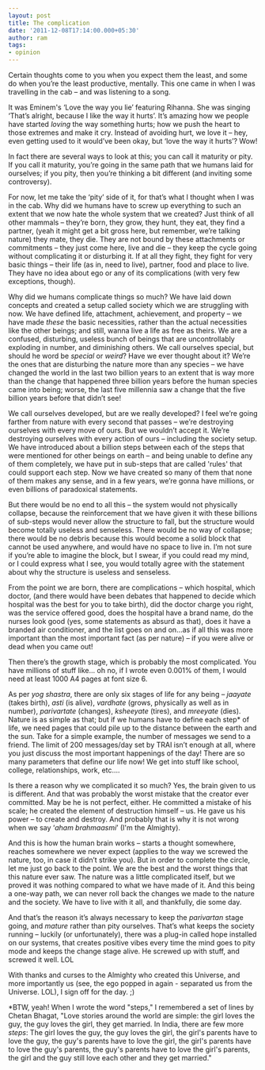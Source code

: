 ```yaml
---
layout: post
title: The complication
date: '2011-12-08T17:14:00.000+05:30'
author: ram
tags:
- opinion
---
```


Certain thoughts come to you when you expect them the least, and some do when you’re the least productive, mentally. This one came in when I was travelling in the cab – and was listening to a song.

It was Eminem's ‘Love the way you lie’ featuring Rihanna. She was singing ‘That’s alright, because I like the way it hurts’. It’s amazing how we people have started _loving_ the way something hurts; how we push the heart to those extremes and make it cry. Instead of avoiding hurt, we love it – hey, even getting used to it would’ve been okay, but ‘love the way it hurts’? Wow!

In fact there are several ways to look at this; you can call it maturity or pity. If you call it maturity, you’re going in the same path that we humans laid for ourselves; if you pity, then you’re thinking a bit different (and inviting some controversy).

For now, let me take the ‘pity’ side of it, for that’s what I thought when I was in the cab. Why did we humans have to screw up everything to such an extent that we now hate the whole system that we created? Just think of all other mammals – they’re born, they grow, they hunt, they eat, they find a partner, (yeah it might get a bit gross here, but remember, we’re talking nature) they mate, they die. They are not bound by these attachments or commitments – they just come here, live and die – they keep the cycle going without complicating it or disturbing it. If at all they fight, they fight for very basic things – their life (as in, need to live), partner, food and place to live. They have no idea about ego or any of its complications (with very few exceptions, though).

Why did we humans complicate things so much? We have laid down concepts and created a setup called society which we are struggling with now. We have defined life, attachment, achievement, and property – we have made _these_ the basic necessities, rather than the actual necessities like the other beings; and still, wanna live a life as free as theirs. We are a confused, disturbing, useless bunch of beings that are uncontrollably exploding in number, and diminishing others. We call ourselves special, but should he word be _special_ or _weird_? Have we ever thought about it? We’re the ones that are disturbing the nature more than any species – we have changed the world in the last two billion years to an extent that is way more than the change that happened three billion years before the human species came into being; worse, the last five millennia saw a change that the five billion years before that didn’t see!

We call ourselves developed, but are we really developed? I feel we’re going farther from nature with every second that passes – we’re destroying ourselves with every move of ours. But we wouldn’t accept it. We’re destroying ourselves with every action of ours – including the society setup. We have introduced about a billion steps between each of the steps that were mentioned for other beings on earth – and being unable to define any of them completely, we have put in sub-steps that are called 'rules' that could support each step. Now we have created so many of them that none of them makes any sense, and in a few years, we’re gonna have millions, or even billions of paradoxical statements.

But there would be no end to all this – the system would not physically collapse, because the reinforcement that we have given it with these billions of sub-steps would never allow the structure to fall, but the structure would become totally useless and senseless. There would be no way of collapse; there would be no debris because this would become a solid block that cannot be used anywhere, and would have no space to live in. I’m not sure if you’re able to imagine the block, but I swear, if you could read my mind, or I could express what I see, you would totally agree with the statement about why the structure is useless and senseless.

From the point we are born, there are complications – which hospital, which doctor, (and there would have been debates that happened to decide which hospital was the best for you to take birth), did the doctor charge you right, was the service offered good, does the hospital have a brand name, do the nurses look good (yes, some statements as absurd as that), does it have a branded air conditioner, and the list goes on and on…as if all this was more important than the most important fact (as per nature) – if you were alive or dead when you came out!

Then there’s the growth stage, which is probably the most complicated. You have millions of stuff like… oh no, if I wrote even 0.001% of them, I would need at least 1000 A4 pages at font size 6.

As per _yog shastra_, there are only six stages of life for any being – _jaayate_ (takes birth), _asti_ (is alive), _vardhate_ (grows, physically as well as in number), _parivartate_ (changes), _ksheeyate_ (tires), and _mreeyate_ (dies). Nature is as simple as that; but if we humans have to define each step* of life, we need pages that could pile up to the distance between the earth and the sun. Take for a simple example, the number of messages we send to a friend. The limit of 200 messages/day set by TRAI isn’t enough at all, where you just discuss the most important happenings of the day! There are so many parameters that define our life now! We get into stuff like school, college, relationships, work, etc.…

Is there a reason why we complicated it so much? Yes, the brain given to us is different. And that was probably the worst mistake that the creator ever committed. May be he is not perfect, either. He committed a mistake of his scale; he created the element of destruction himself – us. He gave us his power – to create and destroy. And probably that is why it is not wrong when we say ‘_aham brahmaasmi_’ (I'm the Almighty).

And this is how the human brain works – starts a thought somewhere, reaches somewhere we never expect (applies to the way we screwed the nature, too, in case it didn’t strike you). But in order to complete the circle, let me just go back to the point. We are the best and the worst things that this nature ever saw. The nature was a little complicated itself, but we proved it was nothing compared to what we have made of it. And this being a one-way path, we can never roll back the changes we made to the nature and the society. We have to live with it all, and thankfully, die some day.

And that’s the reason it’s always necessary to keep the _parivartan_ stage going, and _mature_ rather than pity ourselves. That’s what keeps the society running – luckily (or unfortunately), there was a plug-in called hope installed on our systems, that creates positive vibes every time the mind goes to pity mode and keeps the change stage alive. He screwed up with stuff, and screwed it well. LOL

With thanks and curses to the Almighty who created this Universe, and more importantly us (see, the ego popped in again - separated us from the Universe. LOL), I sign off for the day. ;)

\*BTW, yeah! When I wrote the word "steps," I remembered a set of lines by Chetan Bhagat, "Love stories around the world are simple: the girl loves the guy, the guy loves the girl, they get married. In India, there are few more _steps_: The girl loves the guy, the guy loves the girl, the girl's parents have to love the guy, the guy's parents have to love the girl, the girl's parents have to love the guy's parents, the guy's parents have to love the girl's parents, the girl and the guy still love each other and they get married."
